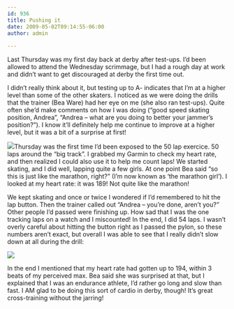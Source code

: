 ```yaml
---
id: 936
title: Pushing it
date: 2009-05-02T09:14:55-06:00
author: admin
  
---
```

Last Thursday was my first day back at derby after test-ups. I&#8217;d been allowed to attend the Wednesday scrimmage, but I had a rough day at work and didn&#8217;t want to get discouraged at derby the first time out. 

I didn&#8217;t really think about it, but testing up to A- indicates that I&#8217;m at a higher level than some of the other skaters. I noticed as we were doing the drills that the trainer (Bea Ware) had her eye on me (she also ran test-ups). Quite often she&#8217;d make comments on how I was doing (&#8220;good speed skating position, Andrea&#8221;, &#8220;Andrea &#8211; what are you doing to better your jammer&#8217;s position?&#8221;). I know it&#8217;ll definitely help me continue to improve at a higher level, but it was a bit of a surprise at first!

<!--more-->

![](/gothedistance/assets/images/rollerdolls_sm.png)Thursday was the first time I&#8217;d been exposed to the 50 lap exercice. 50 laps around the &#8220;big track&#8221;. I grabbed my Garmin to check my heart rate, and then realized I could also use it to help me count laps! We started skating, and I did well, lapping quite a few girls. At one point Bea said &#8220;so this is just like the marathon, right?&#8221; (I&#8217;m now known as &#8216;the marathon girl&#8217;). I looked at my heart rate: it was 189! Not quite like the marathon!

We kept skating and once or twice I wondered if I&#8217;d remembered to hit the lap button. Then the trainer called out &#8220;Andrea &#8211; you&#8217;re done, aren&#8217;t you?&#8221; Other people I&#8217;d passed were finishing up. How sad that I was the one tracking laps on a watch and I miscounted! In the end, I did 54 laps. I wasn&#8217;t overly careful about hitting the button right as I passed the pylon, so these numbers aren&#8217;t exact, but overall I was able to see that I really didn&#8217;t slow down at all during the drill:

![](/gothedistance/assets/images/laps2.png)

In the end I mentioned that my heart rate had gotten up to 194, within 3 beats of my perceived max. Bea said she was surprised at that, but I explained that I was an endurance athlete, I&#8217;d rather go long and slow than fast. I AM glad to be doing this sort of cardio in derby, though! It&#8217;s great cross-training without the jarring!